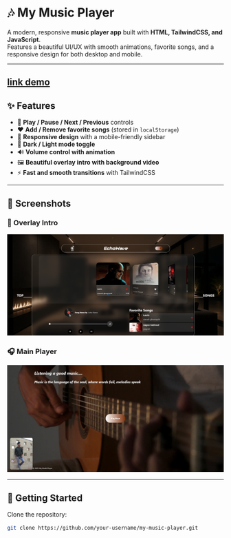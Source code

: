 # 🎶 My Music Player

A modern, responsive **music player app** built with **HTML, TailwindCSS, and JavaScript**.  
Features a beautiful UI/UX with smooth animations, favorite songs, and a responsive design for both desktop and mobile.

---
<a href="https://amirbgheri.github.io/music-player/">link demo </a>
---

## ✨ Features
- 🎵 **Play / Pause / Next / Previous** controls  
- ❤️ **Add / Remove favorite songs** (stored in `localStorage`)  
- 📱 **Responsive design** with a mobile-friendly sidebar  
- 🎨 **Dark / Light mode toggle**  
- 🔊 **Volume control with animation**  
- 🖼️ **Beautiful overlay intro with background video**  
- ⚡ **Fast and smooth transitions** with TailwindCSS  

---

## 📸 Screenshots

### 🎼 Overlay Intro
<img src="img/Screenshot 2025-09-05 113146.png" width="600" />

### 🎧 Main Player
<img src="img/Screenshot 2025-09-05 112231.png" width="600" />

---

## 🚀 Getting Started

Clone the repository:
```bash
git clone https://github.com/your-username/my-music-player.git
